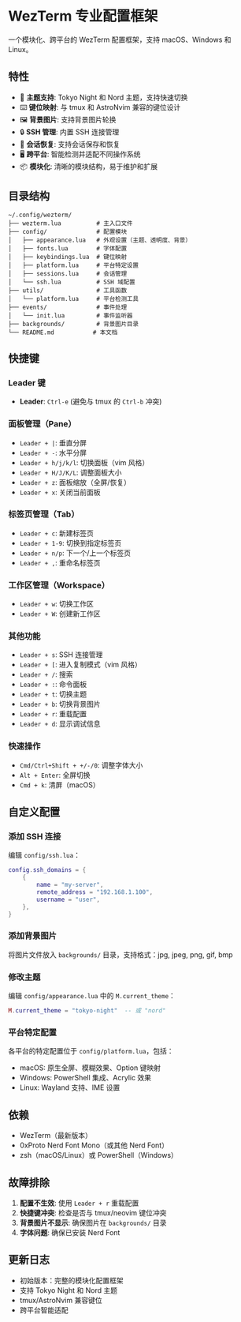 # WezTerm 专业配置框架

一个模块化、跨平台的 WezTerm 配置框架，支持 macOS、Windows 和 Linux。

## 特性

- 🎨 **主题支持**: Tokyo Night 和 Nord 主题，支持快速切换
- ⌨️ **键位映射**: 与 tmux 和 AstroNvim 兼容的键位设计
- 🖼️ **背景图片**: 支持背景图片轮换
- 🔒 **SSH 管理**: 内置 SSH 连接管理
- 💾 **会话恢复**: 支持会话保存和恢复
- 🖥️ **跨平台**: 智能检测并适配不同操作系统
- 📦 **模块化**: 清晰的模块结构，易于维护和扩展

## 目录结构

```
~/.config/wezterm/
├── wezterm.lua          # 主入口文件
├── config/              # 配置模块
│   ├── appearance.lua   # 外观设置（主题、透明度、背景）
│   ├── fonts.lua        # 字体配置
│   ├── keybindings.lua  # 键位映射
│   ├── platform.lua     # 平台特定设置
│   ├── sessions.lua     # 会话管理
│   └── ssh.lua          # SSH 域配置
├── utils/               # 工具函数
│   └── platform.lua     # 平台检测工具
├── events/              # 事件处理
│   └── init.lua         # 事件监听器
├── backgrounds/         # 背景图片目录
└── README.md           # 本文档
```

## 快捷键

### Leader 键
- **Leader**: `Ctrl-e` (避免与 tmux 的 `Ctrl-b` 冲突)

### 面板管理（Pane）
- `Leader + |`: 垂直分屏
- `Leader + -`: 水平分屏
- `Leader + h/j/k/l`: 切换面板（vim 风格）
- `Leader + H/J/K/L`: 调整面板大小
- `Leader + z`: 面板缩放（全屏/恢复）
- `Leader + x`: 关闭当前面板

### 标签页管理（Tab）
- `Leader + c`: 新建标签页
- `Leader + 1-9`: 切换到指定标签页
- `Leader + n/p`: 下一个/上一个标签页
- `Leader + ,`: 重命名标签页

### 工作区管理（Workspace）
- `Leader + w`: 切换工作区
- `Leader + W`: 创建新工作区

### 其他功能
- `Leader + s`: SSH 连接管理
- `Leader + [`: 进入复制模式（vim 风格）
- `Leader + /`: 搜索
- `Leader + :`: 命令面板
- `Leader + t`: 切换主题
- `Leader + b`: 切换背景图片
- `Leader + r`: 重载配置
- `Leader + d`: 显示调试信息

### 快速操作
- `Cmd/Ctrl+Shift + +/-/0`: 调整字体大小
- `Alt + Enter`: 全屏切换
- `Cmd + k`: 清屏（macOS）

## 自定义配置

### 添加 SSH 连接

编辑 `config/ssh.lua`：

```lua
config.ssh_domains = {
    {
        name = "my-server",
        remote_address = "192.168.1.100",
        username = "user",
    },
}
```

### 添加背景图片

将图片文件放入 `backgrounds/` 目录，支持格式：jpg, jpeg, png, gif, bmp

### 修改主题

编辑 `config/appearance.lua` 中的 `M.current_theme`：

```lua
M.current_theme = "tokyo-night"  -- 或 "nord"
```

### 平台特定配置

各平台的特定配置位于 `config/platform.lua`，包括：
- macOS: 原生全屏、模糊效果、Option 键映射
- Windows: PowerShell 集成、Acrylic 效果
- Linux: Wayland 支持、IME 设置

## 依赖

- WezTerm（最新版本）
- 0xProto Nerd Font Mono（或其他 Nerd Font）
- zsh（macOS/Linux）或 PowerShell（Windows）

## 故障排除

1. **配置不生效**: 使用 `Leader + r` 重载配置
2. **快捷键冲突**: 检查是否与 tmux/neovim 键位冲突
3. **背景图片不显示**: 确保图片在 `backgrounds/` 目录
4. **字体问题**: 确保已安装 Nerd Font

## 更新日志

- 初始版本：完整的模块化配置框架
- 支持 Tokyo Night 和 Nord 主题
- tmux/AstroNvim 兼容键位
- 跨平台智能适配